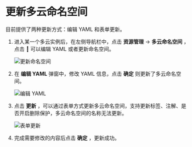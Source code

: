 # 更新多云命名空间

目前提供了两种更新方式：编辑 YAML 和表单更新。

1. 进入某一个多云实例后，在左侧导航栏中，点击 __资源管理__ -> __多云命名空间__ ，点击 __┇__ 可以编辑 YAML 或者更新命名空间。

    ![更新命名空间](../images/update-ns.png)

2. 在 __编辑 YAML__ 弹窗中，修改 YAML 信息，点击 __确定__ 则更新了多云命名空间。

    ![编辑 YAML](../images/update-yaml-ns.png)

3. 点击 __更新__ ，可以通过表单方式更新多云命名空间，支持更新标签、注解、是否开启删除保护，多云命名空间的名称无法更新。

    ![表单更新](../images/update-ns2.png)

4. 完成需要修改的内容后点击 __确定__ ，更新成功。
